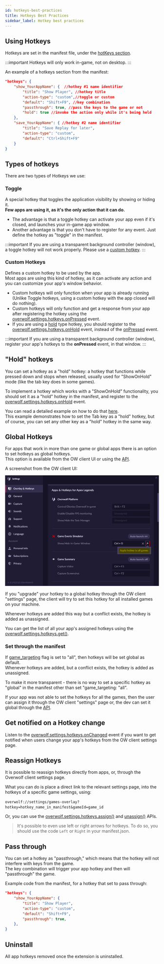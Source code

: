 ```yaml
---
id: hotkeys-best-practices
title: Hotkeys Best Practices
sidebar_label: Hotkey best practices
---
```


## Using Hotkeys

Hotkeys are set in the manifest file, under the [hotKeys section](../api/manifest-json#hotkeys-object).

:::important
Hotkeys will only work in-game, not on desktop.
:::

An example of a hotkeys section from the manifest:

```json
"hotkeys": {
    "show_YourAppName": {  //hotkey #1 name identifier
        "title": "Show Player", //hotkey title
        "action-type": "custom",//toggle or custom
        "default": "Shift+F9", //key combination
        "passthrough": true, //pass the keys to the game or not
        "hold": true //invoke the action only while it's being held
    },
    "save_YourAppName": { //hotkey #2 name identifier
        "title": "Save Replay for later",
        "action-type": "custom",
        "default": "Ctrl+Shift+F9"
    }
}
```

## Types of hotkeys

There are two types of Hotkeys we use:

### Toggle

A special hotkey that toggles the application visibility by showing or hiding it.  
**Few apps are using it, as it's the only action that it can do.**

* The advantage is that a toggle hotkey can activate your app even if it's closed, and launches your in-game app window.
* Another advantage is that you don't have to register for any event. Just define the hotkey as "toggle" in the manifest.

:::important
If you are using a transparent background controller (window), a toggle hotkey will not work properly. Please use a [custom hotkey](#custom).
:::

### Custom Hotkeys

Defines a custom hotkey to be used by the app.  
Most apps are using this kind of hotkey, as it can activate any action and you can customize your app's window behavior.

* Custom hotkeys will only function when your app is already running (Unlike Toggle hotkeys, using a custom hotkey with the app closed will do nothing).
* Custom hotkeys will only function and get a response from your app after registering the hotkey using the [overwolf.settings.hotkeys.onPressed](../api/overwolf-settings-hotkeys#onpressed) event.
* If you are using a [hold](#hold-hotkeys) type hotkey, you should register to the [overwolf.settings.hotkeys.onHold](../api/overwolf-settings-hotkeys#onhold) event, instead of the [onPressed](../api/overwolf-settings-hotkeys#onhold) event.

:::important
If you are using a transparent background controller (window), register your app's hotkeys to the **onPressed** event, in that window.
:::

## "Hold" hotkeys

You can set a hotkey as a "hold" hotkey: a hotkey that functions while pressed down and stops when released, usually used for "ShowOnHold" mode (like the tab key does in some games).

To implement a hotkey which works with a "ShowOnHold" functionality, you should set it as a "hold" hotkey in the manifest, and register to the [overwolf.settings.hotkeys.onHold](../api/overwolf-settings-hotkeys#onhold) event.

You can read a detailed example on how to do that [here](using-tab#set-the-hotkey-in-the-manifest).  
This example demonstrates how to set the Tab key as a "hold" hotkey, but of course, you can set any other key as a "hold" hotkey in the same way.  

## Global Hotkeys

For apps that work in more than one game or global apps there is an option to set hotkeys as global hotkeys.  
This option is available from the OW client UI or using the [API](../api/overwolf-settings-hotkeys#assignhotkey-callback).

A screenshot from the OW client UI:

![hotkeys_global](../assets/hotkeys_global.png)

If you "upgrade" your hotkey to a global hotkey through the OW client "settings" page, the client will try to set this hotkey for all installed games on your machine.

Whenever hotkeys are added this way but a conflict exists, the hotkey is added as unassigned.

You can get the list of all your app's assigned hotkeys using the [overwolf.settings.hotkeys.get()](../api/overwolf-settings-hotkeys#getcallback).

### Set through the manifest

If [game_targeting](../api/manifest-json#game_targeting) flag is set to "all", then hotkeys will be set global as default.  
Whenever hotkeys are added, but a conflict exists, the hotkey is added as unassigned.

To make it more transparent - there is no way to set a specific hotkey as "global" in the manifest other than set "game_targeting: "all".

If your app was not able to set the hotkeys for all the games, then the user can assign it through the OW client "settings" page or, the dev can set it global through the [API](../api/overwolf-settings-hotkeys#assignhotkey-callback). 


## Get notified on a Hotkey change

Listen to the [overwolf.settings.hotkeys.onChanged](../api/overwolf-settings-hotkeys#onchanged) event if you want to get notified when users change your app's hotkeys from the OW client settings page.

## Reassign Hotkeys

It is possible to reassign hotkeys directly from apps, or, through the Overwolf client settings page.

What you can do is place a direct link to the relevant settings page, into the hotkeys of a specific game settings, using:

`overwolf://settings/games-overlay?hotkey=hotkey_name_in_manifest&gameId=game_id`

Or, you can use the [overwolf.settings.hotkeys.assign()](../api/overwolf-settings-hotkeys#assignhotkey-callback) and [unassign()](../api/overwolf-settings-hotkeys#unassignhotkey-callback) APIs.

> It's possible to even use left or right arrows for hotkeys. To do so, you should use the code `Left` or `Right` in your manifest.json.

## Pass through 

You can set a hotkey as "passthrough," which means that the hotkey will not interfere with keys from the game.  
The key combination will trigger your app hotkey and then will "passthrough" the game.

Example code from the manifest, for a hotkey that set to pass through:

```json
"hotkeys": {
    "show_YourAppName": { 
        "title": "Show Player",
        "action-type": "custom",
        "default": "Shift+F9",
        "passthrough": true,
    },
}
```

## Uninstall

All app hotkeys removed once the extension is uninstalled.
